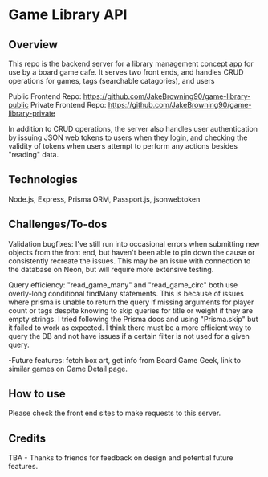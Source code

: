 # Game Library API

## Overview
This repo is the backend server for a library management concept app for use by a board game cafe. It serves two front ends, and handles CRUD operations for games, tags (searchable catagories), and users

Public Frontend Repo: https://github.com/JakeBrowning90/game-library-public
Private Frontend Repo: https://github.com/JakeBrowning90/game-library-private

In addition to CRUD operations, the server also handles user authentication by issuing JSON web tokens to users when they login, and checking the validity of tokens when users attempt to perform any actions besides "reading" data. 

## Technologies
Node.js, Express, Prisma ORM, Passport.js, jsonwebtoken

## Challenges/To-dos
Validation bugfixes: I've still run into occasional errors when submitting new objects from the front end, but haven't been able to pin down the cause or consistently recreate the issues. This may be an issue with connection to the database on Neon, but will require more extensive testing.

Query efficiency: "read_game_many" and "read_game_circ" both use overly-long conditional findMany statements. This is because of issues where prisma is unable to return the query if missing arguments for player count or tags despite knowing to skip queries for title or weight if they are empty strings. I tried following the Prisma docs and using "Prisma.skip" but it failed to work as expected. I think there must be a more efficient way to query the DB and not have issues if a certain filter is not used for a given query. 

-Future features: fetch box art, get info from Board Game Geek, link to similar games on Game Detail page.

## How to use
Please check the front end sites to make requests to this server.

## Credits
TBA - Thanks to friends for feedback on design and potential future features.
